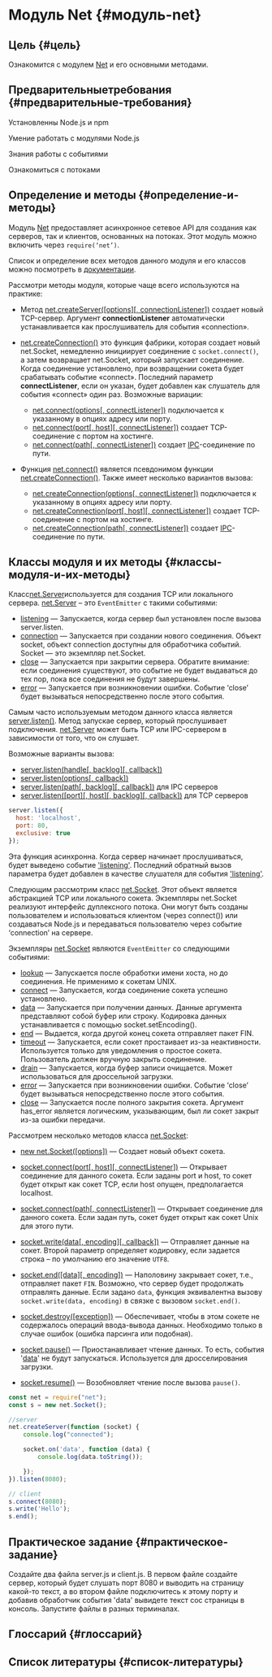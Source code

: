 # Модуль Net {#модуль-net}

## **Цель** {#цель}

Ознакомится с модулем [Net](https://nodejs.org/dist/latest-v8.x/docs/api/net.html#net_net) и его основными методами.

## Предварительные**требования** {#предварительные-требования}

Установленны Node.js и npm

Умение работать с модулями Node.js

Знания работы с событиями

Ознакомиться с потоками

## Определение и методы {#определение-и-методы}

Модуль [Net](https://nodejs.org/dist/latest-v8.x/docs/api/net.html#net_net) предоставляет асинхронное сетевое API для создания как серверов, так и клиентов, основанных на потоках. Этот модуль можно включить через `require(‘net’)`.

Список и определение всех методов данного модуля и его классов можно посмотреть в [документации](https://nodejs.org/dist/latest-v8.x/docs/api/net.html).

Рассмотри методы модуля, которые чаще всего используются на практике:

* Метод [net.createServer\(\[options\]\[, connectionListener\]\)](https://nodejs.org/dist/latest-v8.x/docs/api/net.html#net_net_createserver_options_connectionlistener) создает новый TCP-сервер. Аргумент **connectionListener**
  автоматически устанавливается как прослушиватель для события «connection».
* [net.createConnection\(\)](https://nodejs.org/dist/latest-v8.x/docs/api/net.html#net_net_createconnection) это функция фабрики, которая создает новый net.Socket, немедленно инициирует соединение с `socket.connect()`, а затем возвращает net.Socket, который запускает соединение. Когда соединение установлено, при возвращении сокета будет срабатывать событие «connect». Последний параметр **connectListener**, если он указан, будет добавлен как слушатель для события «connect» один раз. Возможные вариации:

  * [net.connect\(options\[, connectListener\]\)](https://www.gitbook.com/book/nodejs-junior-developer-traini/super-book-of-node-js/edit#) подключается к указанному в опциях адресу или порту.
  * [net.connect\(port\[, host\]\[, connectListener\]\)](https://www.gitbook.com/book/nodejs-junior-developer-traini/super-book-of-node-js/edit#) создает TCP-соединение с портом на хостинге.
  * [net.connect\(path\[, connectListener\]\)](https://www.gitbook.com/book/nodejs-junior-developer-traini/super-book-of-node-js/edit#) cоздает [IPC](https://nodejs.org/dist/latest-v8.x/docs/api/net.html#net_ipc_support)-соединение по пути.

* Функция [net.connect\(\)](https://nodejs.org/dist/latest-v8.x/docs/api/net.html#net_net_connect) является псевдонимом функции [net.createConnection\(\)](https://nodejs.org/dist/latest-v8.x/docs/api/net.html#net_net_createconnection). Также имеет несколько вариантов вызова:

  * [net.createConnection\(options\[, connectListener\]\)](https://nodejs.org/dist/latest-v8.x/docs/api/net.html#net_net_createconnection_options_connectlistener) подключается к указанному в опциях адресу или порту.
  * [net.createConnection\(port\[, host\]\[, connectListener\]\)](https://nodejs.org/dist/latest-v8.x/docs/api/net.html#net_net_createconnection_port_host_connectlistener) создает TCP-соединение с портом на хостинге.
  * [net.createConnection\(path\[, connectListener\]\)](https://nodejs.org/dist/latest-v8.x/docs/api/net.html#net_net_createconnection_path_connectlistener) cоздает [IPC](https://nodejs.org/dist/latest-v8.x/docs/api/net.html#net_ipc_support)-соединение по пути.

## Классы модуля и их методы {#классы-модуля-и-их-методы}

Класс[net.Server](https://nodejs.org/dist/latest-v8.x/docs/api/net.html#net_class_net_server)используется для создания TCP или локального сервера. [net.Server](https://nodejs.org/dist/latest-v8.x/docs/api/net.html#net_class_net_server) – это `EventEmitter` с такими событиями:

* [listening](https://nodejs.org/dist/latest-v8.x/docs/api/net.html#net_event_listening) — Запускается, когда сервер был установлен после вызова server.listen.
* [connection](https://nodejs.org/dist/latest-v8.x/docs/api/net.html#net_event_connection) — Запускается при создании нового соединения. Объект socket, объект connection доступны для обработчика событий. Socket — это экземпляр net.Socket.
* [close](https://nodejs.org/dist/latest-v8.x/docs/api/net.html#net_event_close) — Запускается при закрытии сервера. Обратите внимание: если соединения существуют, это событие не будет выдаваться до тех пор, пока все соединения не будут завершены.
* [error](https://nodejs.org/dist/latest-v8.x/docs/api/net.html#net_event_error) — Запускается при возникновении ошибки. Событие ‘close’ будет вызываться непосредственно после этого события.

Самым часто используемым методом данного класса является [server.listen\(\)](https://nodejs.org/dist/latest-v8.x/docs/api/net.html#net_server_listen). Метод запускае сервер, который прослушивает подключения. [net.Server](https://nodejs.org/dist/latest-v8.x/docs/api/net.html#net_class_net_server) может быть TCP или IPC-сервером в зависимости от того, что он слушает.

Возможные варианты вызова:

* [server.listen\(handle\[, backlog\]\[, callback\]\)](https://nodejs.org/dist/latest-v8.x/docs/api/net.html#net_server_listen_handle_backlog_callback)
* [server.listen\(options\[, callback\]\)](https://nodejs.org/dist/latest-v8.x/docs/api/net.html#net_server_listen_options_callback)
* [server.listen\(path\[, backlog\]\[, callback\]\)](https://nodejs.org/dist/latest-v8.x/docs/api/net.html#net_server_listen_path_backlog_callback) для IPC серверов
* [server.listen\(\[port\]\[, host\]\[, backlog\]\[, callback\]\)](https://nodejs.org/dist/latest-v8.x/docs/api/net.html#net_server_listen_port_host_backlog_callback) для TCP серверов

```js
server.listen({
  host: 'localhost',
  port: 80,
  exclusive: true
});
```

Эта функция асинхронна. Когда сервер начинает прослушиваться, будет выведено событие ['listening'](https://nodejs.org/dist/latest-v8.x/docs/api/net.html#net_event_listening). Последний обратный вызов параметра будет добавлен в качестве слушателя для события ['listening'](https://nodejs.org/dist/latest-v8.x/docs/api/net.html#net_event_listening).

Следующим рассмотрим класс [net.Socket](https://nodejs.org/dist/latest-v8.x/docs/api/net.html#net_class_net_socket). Этот объект является абстракцией TCP или локального сокета. Экземпляры net.Socket реализуют интерфейс дуплексного потока. Они могут быть созданы пользователем и использоваться клиентом \(через connect\(\)\) или создаваться Node.js и передаваться пользователю через событие ‘connection’ на сервере.

Экземпляры [net.Socket](https://nodejs.org/dist/latest-v8.x/docs/api/net.html#net_class_net_socket) являются `EventEmitter` со следующими событиями:

* [lookup](https://nodejs.org/dist/latest-v8.x/docs/api/net.html#net_event_lookup) — Запускается после обработки имени хоста, но до соединения. Не применимо к сокетам UNIX.
* [connect](https://nodejs.org/dist/latest-v8.x/docs/api/net.html#net_event_connect) — Запускается, когда соединение сокета успешно установлено.
* [data](https://nodejs.org/dist/latest-v8.x/docs/api/net.html#net_event_data) — Запускается при получении данных. Данные аргумента представляют собой буфер или строку. Кодировка данных устанавливается с помощью socket.setEncoding\(\).
* [end](https://nodejs.org/dist/latest-v8.x/docs/api/net.html#net_event_end) — Выдается, когда другой конец сокета отправляет пакет FIN.
* [timeout](https://nodejs.org/dist/latest-v8.x/docs/api/net.html#net_event_timeout) — Запускается, если сокет простаивает из-за неактивности. Используется только для уведомления о простое сокета. Пользователь должен вручную закрыть соединение.
* [drain](https://nodejs.org/dist/latest-v8.x/docs/api/net.html#net_event_drain) — Запускается, когда буфер записи очищается. Может использоваться для дроссельной загрузки.
* [error](https://nodejs.org/dist/latest-v8.x/docs/api/net.html#net_event_error_1) — Запускается при возникновении ошибки. Событие ‘close’ будет вызываться непосредственно после этого события.
* [close](https://nodejs.org/dist/latest-v8.x/docs/api/net.html#net_event_close_1) — Запускается после полного закрытия сокета. Аргумент has\_error является логическим, указывающим, был ли сокет закрыт из-за ошибки передачи.

Рассмотрем несколько методов класса [net.Socket](https://nodejs.org/dist/latest-v8.x/docs/api/net.html#net_class_net_socket):

* [new net.Socket\(\[options\]\)](https://nodejs.org/dist/latest-v8.x/docs/api/net.html#net_new_net_socket_options) — Создает новый объект сокета.
* [socket.connect\(port\[, host\]\[, connectListener\]\)](https://nodejs.org/dist/latest-v8.x/docs/api/net.html#net_socket_connect_port_host_connectlistener) — Открывает соединение для данного сокета. Если заданы port и host, то сокет будет открыт как сокет TCP, если host опущен, предполагается localhost.
* [socket.connect\(path\[, connectListener\]\)](https://nodejs.org/dist/latest-v8.x/docs/api/net.html#net_socket_connect_path_connectlistener) — Открывает соединение для данного сокета. Если задан путь, сокет будет открыт как сокет Unix для этого пути.

* [socket.write\(data\[, encoding\]\[, callback\]\)](https://nodejs.org/dist/latest-v8.x/docs/api/net.html#net_socket_write_data_encoding_callback) — Отправляет данные на сокет. Второй параметр определяет кодировку, если задается строка – по умолчанию его значение `UTF8`.

* [socket.end\(\[data\]\[, encoding\]\)](https://nodejs.org/dist/latest-v8.x/docs/api/net.html#net_socket_end_data_encoding) — Наполовину закрывает сокет, т.е., отправляет пакет `FIN`. Возможно, что сервер будет продолжать отправлять данные. Если задано `data`, функция эквивалентна вызову `socket.write(data, encoding)` в связке с вызовом `socket.end()`.

* [socket.destroy\(\[exception\]\)](https://nodejs.org/dist/latest-v8.x/docs/api/net.html#net_socket_destroy_exception) — Обеспечивает, чтобы в этом сокете не содержалось операций ввода-вывода данных. Необходимо только в случае ошибок \(ошибка парсинга или подобная\).

* [socket.pause\(\)](https://nodejs.org/dist/latest-v8.x/docs/api/net.html#net_socket_pause) — Приостанавливает чтение данных. То есть, события '[data](https://nodejs.org/dist/latest-v8.x/docs/api/net.html#net_event_data)' не будут запускаться. Используется для дросселирования загрузки.

* [socket.resume\(\)](https://nodejs.org/dist/latest-v8.x/docs/api/net.html#net_socket_resume) — Возобновляет чтение после вызова `pause()`.

```js
const net = require("net");
const s = new net.Socket();

//server
net.createServer(function (socket) {
    console.log("connected");

    socket.on('data', function (data) {
        console.log(data.toString());

    });
}).listen(8080);

// client
s.connect(8080);
s.write('Hello');
s.end();
```

## Практическое задание {#практическое-задание}

Создайте два файла server.js и client.js. В первом файле создайте сервер, который будет слушать порт 8080 и выводить на страницу какой-то текст, а во втором файле подключитесь к этому порту и добавив обработчик события 'data' вывидете текст сос страницы в консоль. Запустите файлы в разных терминалах.

## Глоссарий {#глоссарий}

## Список литературы {#список-литературы}



